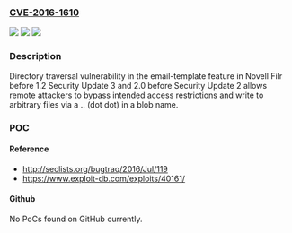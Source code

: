 ### [CVE-2016-1610](https://cve.mitre.org/cgi-bin/cvename.cgi?name=CVE-2016-1610)
![](https://img.shields.io/static/v1?label=Product&message=n%2Fa&color=blue)
![](https://img.shields.io/static/v1?label=Version&message=n%2Fa&color=blue)
![](https://img.shields.io/static/v1?label=Vulnerability&message=n%2Fa&color=brighgreen)

### Description

Directory traversal vulnerability in the email-template feature in Novell Filr before 1.2 Security Update 3 and 2.0 before Security Update 2 allows remote attackers to bypass intended access restrictions and write to arbitrary files via a .. (dot dot) in a blob name.

### POC

#### Reference
- http://seclists.org/bugtraq/2016/Jul/119
- https://www.exploit-db.com/exploits/40161/

#### Github
No PoCs found on GitHub currently.

